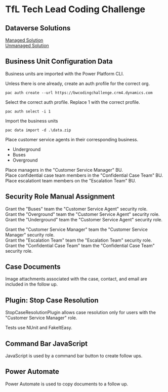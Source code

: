 # TfL Tech Lead Coding Challenge

## Dataverse Solutions

[Managed Solution](DataverseSolution/TfLCodingChallenge_1_0_1_1_managed.zip)  
[Unmanaged Solution](DataverseSolution/TfLCodingChallenge_1_0_1_1.zip)

## Business Unit Configuration Data

Business units are imported with the Power Platform CLI.  
  
Unless there is one already, create an auth profile for the correct org.  
```
pac auth create --url https://bwcodingchallenge.crm4.dynamics.com
```
Select the correct auth profile. Replace 1 with the correct profile.  
```
pac auth select -i 1
```
Import the business units  
```
pac data import -d .\data.zip
```

Place customer service agents in their corresponding business.  
 - Underground
 - Buses
 - Overground

 Place managers in the "Customer Service Manager" BU.  
 Place confidential case team members in the "Confidential Case Team" BU.  
 Place escalationt team members on the "Escalation Team" BU.  

## Security Role Manual Assignment

 Grant the "Buses" team the "Customer Service Agent" security role.  
 Grant the "Overground" team the "Customer Service Agent" security role.  
 Grant the "Underground" team the "Customer Service Agent" security role.  

 Grant the "Customer Service Manager" team the "Customer Service Manager" security role.  
 Grant the "Escalation Team" team the "Escalation Team" security role.  
 Grant the "Confidential Case Team" team the "Confidential Case Team" security role.  
 

## Case Documents

Image attachments associated with the case, contact, and email are included in the follow up.

## Plugin: Stop Case Resolution

StopCaseResolutionPlugin allows case resolution only for users with the "Customer Service Manager" role.  

Tests use NUnit and FakeItEasy. 

## Command Bar JavaScript

JavaScript is used by a command bar button to create follow ups.

## Power Automate

Power Automate is used to copy documents to a follow up.
